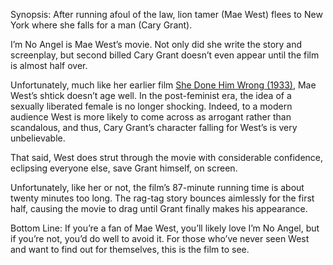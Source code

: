 Synopsis: After running afoul of the law, lion tamer (Mae West) flees to New York where she falls for a man (Cary Grant).

I’m No Angel is Mae West’s movie.  Not only did she write the story and screenplay, but second billed Cary Grant doesn’t even appear until the film is almost half over. 

Unfortunately, much like her earlier film <a href="/browse/reviews/she-done-him-wrong-1933/">She Done Him Wrong (1933)</a>, Mae West’s shtick doesn’t age well.  In the post-feminist era, the idea of a sexually liberated female is no longer shocking.  Indeed, to a modern audience West is more likely to come across as arrogant rather than scandalous, and thus, Cary Grant’s character falling for West’s is very unbelievable.

That said, West does strut through the movie with considerable confidence, eclipsing everyone else, save Grant himself, on screen. 

Unfortunately, like her or not, the film’s 87-minute running time is about twenty minutes too long.  The rag-tag story bounces aimlessly for the first half, causing the movie to drag until Grant finally makes his appearance.

Bottom Line: If you’re a fan of Mae West, you’ll likely love I’m No Angel, but if you’re not, you’d do well to avoid it.  For those who’ve never seen West and want to find out for themselves, this is the film to see.

